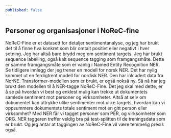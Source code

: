 ```yaml
---
published: false
---
```


## Personer og organisasjoner i NoReC-fine

NoReC-Fine er et datasett for detaljer sentimentanalyse, og jeg har brukt det til å finne hva konkret som blir omtalt positivt eller negativt i hver setning. Jeg har altså bare brydd meg om sentiment targets. Jeg har brukt sequence labelling, også kalt sequence tagging som framgangsmåte. Dette er samme framgangsmåte som er vanlig i Named Entity Recognition NER. Se tidligere innlegg der jeg trener en modell for norsk NER.
Det har nylig kommet ut en ferdigtrent modell for nordisk NER. Den har inkludert data fra NorNE. Transformer-modellen som er brukt, er også nokså ny. Så nå har jeg brukt den modellen til å NER-tagge NoReC-Fine. Det jeg skal med dette, er å se på hvordan vi best og enklest mulig kan trekke ut dokumentets samlede sentiment mot personer og virksomheter. Altså at selv om dokumentet kan uttrykke ulike sentimenter mot ulike targets, hvordan kan vi oppsummere dokumentets totale sentiment mot en gitt person eller virksomhet? Med NER får vi tagget personer som PER, og virksomheter som ORG. NER taggeren treffer veldig bra på test-splitten til de treningsdata som er brukt. Og jeg antar at taggingen av NoReC-Fine vil være temmelig presis også.

